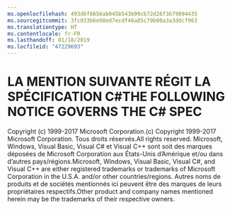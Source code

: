 ```yaml
---
ms.openlocfilehash: 493d6f6656ab045b543b99cb72d26f3679094435
ms.sourcegitcommit: 3fc033b6e98ed7ecdf46a85c79b00a3a3ddcf963
ms.translationtype: HT
ms.contentlocale: fr-FR
ms.lasthandoff: 01/18/2019
ms.locfileid: "47229693"
---
```

<a name="the-following-notice-governs-the-c-spec"></a><span data-ttu-id="88245-101">LA MENTION SUIVANTE RÉGIT LA SPÉCIFICATION C#</span><span class="sxs-lookup"><span data-stu-id="88245-101">THE FOLLOWING NOTICE GOVERNS THE C# SPEC</span></span>
=====

<span data-ttu-id="88245-102">Copyright (c) 1999-2017 Microsoft Corporation.</span><span class="sxs-lookup"><span data-stu-id="88245-102">(c) Copyright 1999-2017 Microsoft Corporation.</span></span> <span data-ttu-id="88245-103">Tous droits réservés.</span><span class="sxs-lookup"><span data-stu-id="88245-103">All rights reserved.</span></span>
<span data-ttu-id="88245-104">Microsoft, Windows, Visual Basic, Visual C# et Visual C++ sont soit des marques déposées de Microsoft Corporation aux États-Unis d’Amérique et/ou dans d’autres pays/régions.</span><span class="sxs-lookup"><span data-stu-id="88245-104">Microsoft, Windows, Visual Basic, Visual C#, and Visual C++ are either registered trademarks or trademarks of Microsoft Corporation in the U.S.A. and/or other countries/regions.</span></span>
<span data-ttu-id="88245-105">Autres noms de produits et de sociétés mentionnés ici peuvent être des marques de leurs propriétaires respectifs.</span><span class="sxs-lookup"><span data-stu-id="88245-105">Other product and company names mentioned herein may be the trademarks of their respective owners.</span></span>
